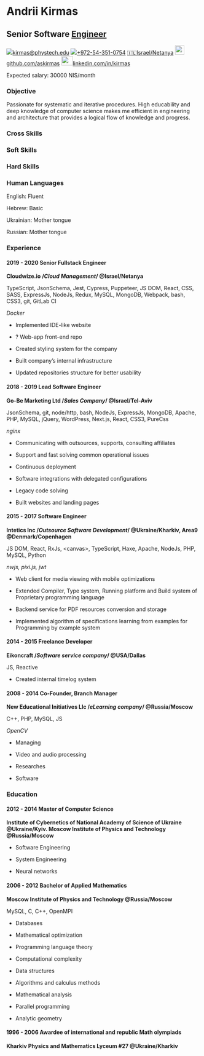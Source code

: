 # Andrii Kirmas

## Senior Software [Engineer](https://medium.com/shakuro/programmer-vs-developer-vs-engineer-91ef374e5033 "The engineer has a solid educational grounding and the ability to apply engineering concepts to create digital solutions")

<a href="mailto:kirmas@phystech.edu" title=""><img src='https://fonts.gstatic.com/s/i/materialicons/email/v6/24px.svg'/>kirmas@phystech.edu</a> <a href="tel:+972-54-351-0754" title=""><img src='https://fonts.gstatic.com/s/i/materialicons/smartphone/v7/24px.svg'/>+972-54-351-0754</a> <a href="Israel/Netanya" title="">🇮🇱Israel/Netanya</a> <a href="github.com/askirmashttps://github.com/askirmas" title=""><img src= 'https://upload.wikimedia.org/wikipedia/commons/9/95/Font_Awesome_5_brands_github.svg' style='height:24px;'/>github.com/askirmas</a> <a href="linkedin.com/in/kirmashttps://www.linkedin.com/in/kirmas/" title=""><img src='https://upload.wikimedia.org/wikipedia/commons/8/80/LinkedIn_Logo_2013.svg' style='height:24px;width:30px;object-fit:cover;object-position: 100% 0;'/>linkedin.com/in/kirmas</a>

Expected salary: 30000 NIS/month

### Objective

Passionate for systematic and iterative procedures. High educability and deep knowledge of computer science makes me efficient in engineering and architecture that provides a logical flow of knowledge and progress.

### Cross Skills

### Soft Skills

### Hard Skills

### Human Languages

English: Fluent

Hebrew: Basic

Ukrainian: Mother tongue

Russian: Mother tongue

### Experience

#### 2019 - 2020 Senior Fullstack Engineer

<b>Cloudwize.io /*Cloud Management*/ @Israel/Netanya</b>

TypeScript, JsonSchema, Jest, Cypress, Puppeteer, JS DOM, React, CSS, SASS, ExpressJs, NodeJs, Redux, MySQL, MongoDB, Webpack, bash, CSS3, git, GitLab CI

<i>Docker</i>

- Implemented IDE-like website

- ? Web-app front-end repo

- Created styling system for the company

- Built company’s internal infrastructure

- Updated repositories structure for better usability

#### 2018 - 2019 Lead Software Engineer

<b>Go-Be Marketing Ltd /*Sales Company*/ @Israel/Tel-Aviv</b>

JsonSchema, git, node/http, bash, NodeJs, ExpressJs, MongoDB, Apache, PHP, MySQL, jQuery, WordPress, Next.js, React, CSS3, PureCss

<i>nginx</i>

- Communicating with outsources, supports, consulting affiliates

- Support and fast solving common operational issues

- Continuous deployment

- Software integrations with delegated configurations

- Legacy code solving

- Built websites and landing pages

#### 2015 - 2017 Software Engineer

<b>Intetics Inc /*Outsource Software Development*/ @Ukraine/Kharkiv, Area9 @Denmark/Copenhagen</b>

JS DOM, React, RxJs, &lt;canvas&gt;, TypeScript, Haxe, Apache, NodeJs, PHP, MySQL, Python

<i>nwjs, pixi.js, jwt</i>

- Web client for media viewing with mobile optimizations

- Extended Compiler, Type system, Running platform and Build system of Proprietary programming language

- Backend service for PDF resources conversion and storage

- Implemented algorithm of specifications learning from examples for Programming by example system

#### 2014 - 2015 Freelance Developer

<b>Eikoncraft /*Software service company*/ @USA/Dallas</b>

JS, Reactive

- Created internal timelog system

#### 2008 - 2014 Co-Founder, Branch Manager

<b>New Educational Initiatives Llc ​/*eLearning company*/ @Russia/Moscow</b>

C++, PHP, MySQL, JS

<i>OpenCV</i>

- Managing

- Video and audio processing

- Researches

- Software

### Education

#### 2012 - 2014 Master of Computer Science

<b>Institute of Cybernetics of National Academy of Science of Ukraine @Ukraine/Kyiv. Moscow Institute  of Physics and Technology @Russia/Moscow</b>

- Software Engineering

- System Engineering

- Neural networks

#### 2006 - 2012 Bachelor of Applied Mathematics

<b>Moscow Institute  of Physics and Technology @Russia/Moscow</b>

MySQL, C, C++, OpenMPI

- Databases

- Mathematical optimization

- Programming language theory

- Computational complexity

- Data structures

- Algorithms and calculus methods

- Mathematical analysis

- Parallel programming

- Analytic geometry

#### 1996 - 2006 Awardee of international and republic Math olympiads

<b>Kharkiv Physics and Mathematics Lyceum #27 @Ukraine/Kharkiv</b>
